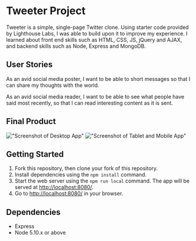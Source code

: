 # Tweeter Project

Tweeter is a simple, single-page Twitter clone. Using starter code provided by Lighthouse Labs, I was able to build upon it to improve my experience. I learned about front end skills such as HTML, CSS, JS, jQuery and AJAX, and backend skills such as Node, Express and MongoDB.

## User Stories
As an avid social media poster,
I want to be able to short messages
so that I can share my thoughts with the world.

As an avid social media reader,
I want to be able to see what people have said most recently,
so that I can read interesting content as it is sent.

## Final Product

!["Screenshot of Desktop App"]()
!["Screenshot of Tablet and Mobile App"]()

## Getting Started

1. Fork this repository, then clone your fork of this repository.
2. Install dependencies using the `npm install` command.
3. Start the web server using the `npm run local` command. The app will be served at <http://localhost:8080/>.
4. Go to <http://localhost:8080/> in your browser.

## Dependencies

- Express
- Node 5.10.x or above
